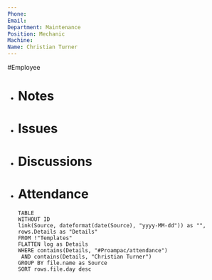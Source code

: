 ```yaml
---
Phone: 
Email: 
Department: Maintenance
Position: Mechanic
Machine: 
Name: Christian Turner
---
```

#Employee
- # Notes
- # Issues
- # Discussions
- # Attendance
  
  ```dataview
  TABLE
  WITHOUT ID
  link(Source, dateformat(date(Source), "yyyy-MM-dd")) as "",
  rows.Details as "Details"
  FROM !"Templates"
  FLATTEN log as Details
  WHERE contains(Details, "#Proampac/attendance")
   AND contains(Details, "Christian Turner")
  GROUP BY file.name as Source
  SORT rows.file.day desc
  ```